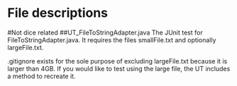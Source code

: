 File descriptions
=================
#Not dice related
##UT_FileToStringAdapter.java
The JUnit test for FileToStringAdapter.java. It requires the files smallFile.txt and optionally largeFile.txt.

.gitignore exists for the sole purpose of excluding largeFile.txt because it is larger than 4GB.
If you would like to test using the large file, the UT includes a method to recreate it.
